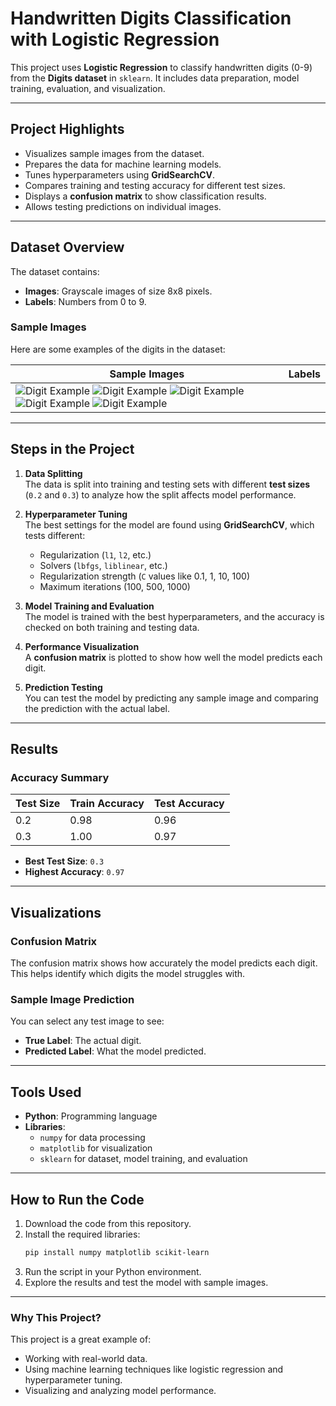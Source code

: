 # Handwritten Digits Classification with Logistic Regression

This project uses **Logistic Regression** to classify handwritten digits (0-9) from the **Digits dataset** in `sklearn`. It includes data preparation, model training, evaluation, and visualization.

---

## Project Highlights
- Visualizes sample images from the dataset.
- Prepares the data for machine learning models.
- Tunes hyperparameters using **GridSearchCV**.
- Compares training and testing accuracy for different test sizes.
- Displays a **confusion matrix** to show classification results.
- Allows testing predictions on individual images.

---

## Dataset Overview
The dataset contains:
- **Images**: Grayscale images of size 8x8 pixels.
- **Labels**: Numbers from 0 to 9.

### Sample Images

Here are some examples of the digits in the dataset:

| Sample Images | Labels |
|---------------|--------|
| ![Digit Example](https://via.placeholder.com/80?text=0) ![Digit Example](https://via.placeholder.com/80?text=1) ![Digit Example](https://via.placeholder.com/80?text=2) ![Digit Example](https://via.placeholder.com/80?text=3) ![Digit Example](https://via.placeholder.com/80?text=4) |

---

## Steps in the Project

1. **Data Splitting**  
   The data is split into training and testing sets with different **test sizes** (`0.2` and `0.3`) to analyze how the split affects model performance.

2. **Hyperparameter Tuning**  
   The best settings for the model are found using **GridSearchCV**, which tests different:
   - Regularization (`l1`, `l2`, etc.)
   - Solvers (`lbfgs`, `liblinear`, etc.)
   - Regularization strength (`C` values like 0.1, 1, 10, 100)
   - Maximum iterations (100, 500, 1000)

3. **Model Training and Evaluation**  
   The model is trained with the best hyperparameters, and the accuracy is checked on both training and testing data.

4. **Performance Visualization**  
   A **confusion matrix** is plotted to show how well the model predicts each digit.

5. **Prediction Testing**  
   You can test the model by predicting any sample image and comparing the prediction with the actual label.

---

## Results

### Accuracy Summary
| Test Size | Train Accuracy | Test Accuracy |
|-----------|----------------|---------------|
| 0.2       | 0.98         | 0.96        |
| 0.3       | 1.00          | 0.97         |

- **Best Test Size**: `0.3`
- **Highest Accuracy**: `0.97`

---

## Visualizations

### Confusion Matrix  
The confusion matrix shows how accurately the model predicts each digit. This helps identify which digits the model struggles with.

### Sample Image Prediction  
You can select any test image to see:
- **True Label**: The actual digit.
- **Predicted Label**: What the model predicted.

---

## Tools Used

- **Python**: Programming language
- **Libraries**:
  - `numpy` for data processing
  - `matplotlib` for visualization
  - `sklearn` for dataset, model training, and evaluation

---

## How to Run the Code

1. Download the code from this repository.
2. Install the required libraries:  
   ```bash
   pip install numpy matplotlib scikit-learn
3. Run the script in your Python environment.
4. Explore the results and test the model with sample images.

---

### Why This Project?

This project is a great example of:

- Working with real-world data.
- Using machine learning techniques like logistic regression and hyperparameter tuning.
- Visualizing and analyzing model performance.
